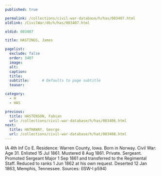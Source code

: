 ```yaml
---
published: true

permalink: /collections/civil-war-database/h/has/003407.html
oldlink: /CivilWar/db/h/has/003407.html

oldid: 003407

title: HASTINGS, James

pagelist:
  exclude: false
  order: 3407
  image: 
  alt:
  caption:
  title:
  subtitle:      # Defaults to page subtitle
  teaser:

category: 
  - H 
  - HAS

previous:
  title: HASTENSON, Fabian
  url: /collections/civil-war-database/h/has/003406.html  
next:
  title: HATHAWAY, George
  url: /collections/civil-war-database/h/hat/003408.html   
---
```

IA 4th Inf Co E. Residence: Warren County, Iowa. Born in Norway. Civil War: Age 31. Enlisted 15 Jul 1861. Mustered 8 Aug 1861. Private. Sergeant. Promoted Sergeant Major 1 Sep 1861 and transferred to the Regimental Staff. Reduced to ranks 1 Jun 1862 at his own request. Deserted 12 Jan 1863, Memphis, Tennessee. Sources: (ISW-I p594)